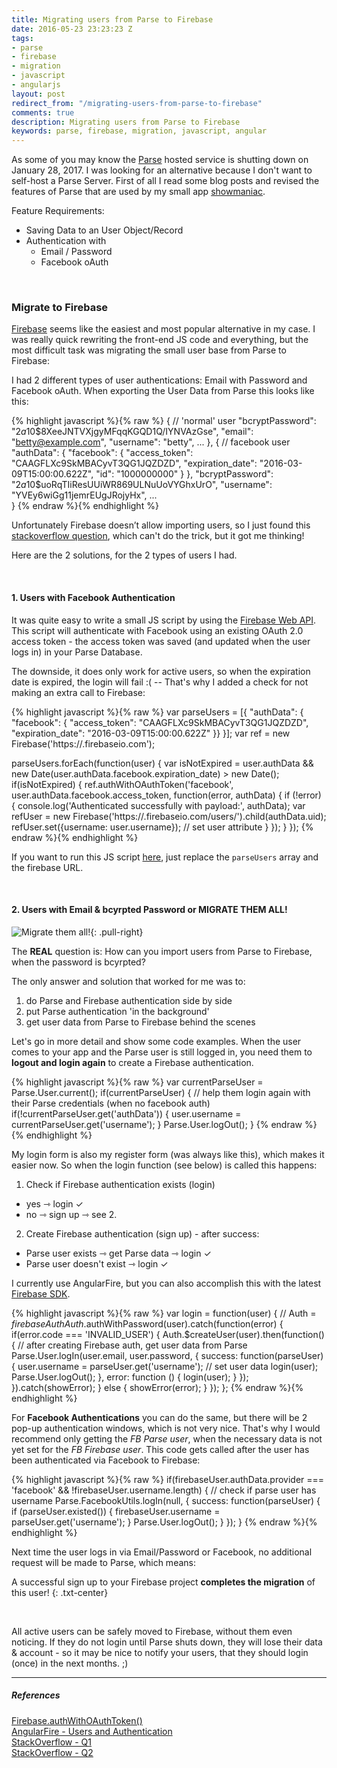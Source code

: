 ```yaml
---
title: Migrating users from Parse to Firebase
date: 2016-05-23 23:23:23 Z
tags:
- parse
- firebase
- migration
- javascript
- angularjs
layout: post
redirect_from: "/migrating-users-from-parse-to-firebase"
comments: true
description: Migrating users from Parse to Firebase
keywords: parse, firebase, migration, javascript, angular
---
```


As some of you may know the [Parse](https://www.parse.com) hosted service is shutting down on January 28, 2017. I was looking for an alternative because I don't want to self-host a Parse Server. First of all I read some blog posts and revised the features of Parse that are used by my small app [showmaniac](http://www.showmaniac.org/). 

Feature Requirements:

* Saving Data to an User Object/Record
* Authentication with
  * Email / Password
  * Facebook oAuth

<br>

### Migrate to Firebase 

[Firebase](https://www.firebase.com/) seems like the easiest and most popular alternative in my case. I was really quick rewriting the front-end JS code and everything, but the most difficult task was migrating the small user base from Parse to Firebase:

I had 2 different types of user authentications: Email with Password and Facebook oAuth. When exporting the User Data from Parse this looks like this: 

{% highlight javascript %}{% raw %}
{  // 'normal' user
  "bcryptPassword": "$2a$10$8XeeJNTVXjgyMFqqKGQD1Q/IYNVAzGse",
  "email": "betty@example.com",
  "username": "betty",
  ...
}, { // facebook user
  "authData": {
    "facebook": {
      "access_token": "CAAGFLXc9SkMBACyvT3QG1JQZDZD",
      "expiration_date": "2016-03-09T15:00:00.622Z",
      "id": "1000000000"
    }
  },
  "bcryptPassword": "$2a$10$uoRqTIiResUUiWR869ULNuUoVYGhxUrO",
  "username": "YVEy6wiGg11jemrEUgJRojyHx",
  ...  
}
{% endraw %}{% endhighlight %}


Unfortunately Firebase doesn’t allow importing users, so I just found this [stackoverflow question](http://stackoverflow.com/questions/16053273/firebase-import-users-from-existing-app), which can't do the trick, but it got me thinking!

Here are the 2 solutions, for the 2 types of users I had. 

<br>

#### 1. Users with Facebook Authentication

It was quite easy to write a small JS script by using the [Firebase Web API](https://www.firebase.com/docs/web/api/firebase/authwithoauthtoken.html). This script will authenticate with Facebook using an existing OAuth 2.0 access token - the access token was saved (and updated when the user logs in) in your Parse Database. 

The downside, it does only work for active users, so when the expiration date is expired, the login will fail :(   --  That's why I added a check for not making an extra call to Firebase:

{% highlight javascript %}{% raw %}
var parseUsers = [{ "authData": { "facebook": { "access_token": "CAAGFLXc9SkMBACyvT3QG1JQZDZD", "expiration_date": "2016-03-09T15:00:00.622Z" }} }];
var ref = new Firebase('https://<YOUR-FIREBASE-APP>.firebaseio.com');

parseUsers.forEach(function(user) {
  var isNotExpired = user.authData && new Date(user.authData.facebook.expiration_date) > new Date();
  if(isNotExpired) {
    ref.authWithOAuthToken('facebook', user.authData.facebook.access_token, function(error, authData) {
      if (!error) {
        console.log('Authenticated successfully with payload:', authData);
        var refUser = new Firebase('https://<YOUR-FIREBASE-APP>.firebaseio.com/users/').child(authData.uid);
        refUser.set({username: user.username}); // set user attribute
      }
    });
  }
});
{% endraw %}{% endhighlight %}

If you want to run this JS script [here](http://js.do/code/migrate-parse-users-to-firebase), just replace the `parseUsers` array and the firebase URL.

<br>

#### 2. Users with Email & bcyrpted Password or MIGRATE THEM ALL!

![Migrate them all!](https://cdn.meme.am/instances/200x/68515726.jpg){: .pull-right}

The **REAL** question is: How can you import users from Parse to Firebase, when the password is bcyrpted? 

The only answer and solution that worked for me was to:

1. do Parse and Firebase authentication side by side
2. put Parse authentication 'in the background'
3. get user data from Parse to Firebase behind the scenes

Let's go in more detail and show some code examples. When the user comes to your app and the Parse user is still logged in, you need them to **logout and login again** to create a Firebase authentication. 

{% highlight javascript %}{% raw %}
var currentParseUser = Parse.User.current();
if(currentParseUser) {
   // help them login again with their Parse credentials (when no facebook auth)
  if(!currentParseUser.get('authData')) {
    user.username = currentParseUser.get('username');
  }
  Parse.User.logOut();
}
{% endraw %}{% endhighlight %}


My login form is also my register form (was always like this), which makes it easier now. So when the login function (see below) is called this happens:

1. Check if Firebase authentication exists (login)
  * yes ⇾ login ✓
  * no  ⇾ sign up ⇾ see 2.
2. Create Firebase authentication (sign up) - after success:
  * Parse user exists ⇾ get Parse data ⇾ login ✓
  * Parse user doesn't exist ⇾ login ✓

I currently use AngularFire, but you can also accomplish this with the latest [Firebase SDK](https://firebase.google.com/docs/).

{% highlight javascript %}{% raw %}
var login = function(user) {
  // Auth = $firebaseAuth
  Auth.$authWithPassword(user).catch(function(error) {
    if(error.code === 'INVALID_USER') {
      Auth.$createUser(user).then(function() {
        // after creating Firebase auth, get user data from Parse
        Parse.User.logIn(user.email, user.password, {
          success: function(parseUser) {
            user.username = parseUser.get('username'); // set user data
            login(user);
            Parse.User.logOut();
          }, error: function () {
            login(user);
          }
        });
      }).catch(showError);
    } else {
      showError(error);
    }
  });
};
{% endraw %}{% endhighlight %}



For **Facebook Authentications** you can do the same, but there will be 2 pop-up authentication windows, which is not very nice. That's why I would recommend only getting the *FB Parse user*, when the necessary data is not yet set for the *FB Firebase user*. This code gets called after the user has been authenticated via Facebook to Firebase:


{% highlight javascript %}{% raw %}
if(firebaseUser.authData.provider === 'facebook' && !firebaseUser.username.length) {
  // check if parse user has username
  Parse.FacebookUtils.logIn(null, {
    success: function(parseUser) {
      if (parseUser.existed()) {
        firebaseUser.username = parseUser.get('username');
      }
      Parse.User.logOut();
    }
  });
}
{% endraw %}{% endhighlight %}

Next time the user logs in via Email/Password or Facebook, no additional request will be made to Parse, which means: 

A successful sign up to your Firebase project **completes the migration** of this user!
{: .txt-center}

<br>

All active users can be safely moved to Firebase, without them even noticing. If they do not login until Parse shuts down, they will lose their data & account - so it may be nice to notify your users, that they should login (once) in the next months. ;)


---
  
##### References

[Firebase.authWithOAuthToken()](https://www.firebase.com/docs/web/api/firebase/authwithoauthtoken.html)  
[AngularFire - Users and Authentication](https://www.firebase.com/docs/web/libraries/angular/api.html#angularfire-users-and-authentication-createusercredentials)  
[StackOverflow - Q1](http://stackoverflow.com/questions/36185483/how-to-migrate-data-from-parse-com-to-firebase)  
[StackOverflow - Q2](http://stackoverflow.com/questions/16053273/firebase-import-users-from-existing-app)    
